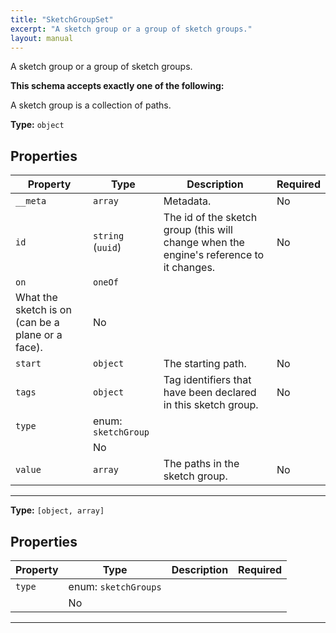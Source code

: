 ```yaml
---
title: "SketchGroupSet"
excerpt: "A sketch group or a group of sketch groups."
layout: manual
---
```


A sketch group or a group of sketch groups.




**This schema accepts exactly one of the following:**

A sketch group is a collection of paths.


**Type:** `object`




## Properties

| Property | Type | Description | Required |
|----------|------|-------------|----------|
| `__meta` |`array`| Metadata. | No |
| `id` |`string` (`uuid`)| The id of the sketch group (this will change when the engine&#x27;s reference to it changes. | No |
| `on` |`oneOf`
| What the sketch is on (can be a plane or a face). | No |
| `start` |`object`| The starting path. | No |
| `tags` |`object`| Tag identifiers that have been declared in this sketch group. | No |
| `type` |enum: `sketchGroup`
|  | No |
| `value` |`array`| The paths in the sketch group. | No |


----


**Type:** `[object, array]`




## Properties

| Property | Type | Description | Required |
|----------|------|-------------|----------|
| `type` |enum: `sketchGroups`
|  | No |


----




